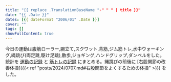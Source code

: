 ```yaml
---
title: "{{ replace .TranslationBaseName "-" " " | title }}"
date: "{{ .Date }}"
dates: [{{ dateFormat "2006/01" .Date }}]
cover: ""
tags: []
showFullContent: true
---
```


今日の運動は腹筋ローラー,腕立て,スクワット,背筋,ジム筋トレ,水中ウォーキング,縄跳び(両足跳,駆け足跳),散歩,ジョギング,ハンドグリップ,ダンベルをした。統計を [運動の記録](https://docs.google.com/spreadsheets/d/1bg85QtM-LciUgey8I79uI7vW2PEwsP6TVdeIRVkACBg/edit?usp=sharing) と [筋トレの記録](https://docs.google.com/spreadsheets/d/1YV4fg0m7Enpyeqj0Il1vkIt55N7UsCWtoQZvpss7L-8/edit?usp=sharing) にまとめる。縄跳びの前後に [右股関節の改善体操]({{< ref "posts/2024/0707.md#右股関節をよくするための体操" >}}) をした。
